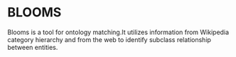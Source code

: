 BLOOMS
======

Blooms is a tool for ontology matching.It utilizes information from Wikipedia category hierarchy and from the web to identify subclass relationship between entities.